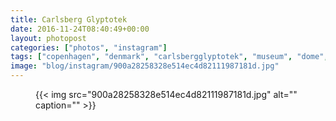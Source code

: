 ```yaml
---
title: Carlsberg Glyptotek
date: 2016-11-24T08:40:49+00:00
layout: photopost
categories: ["photos", "instagram"]
tags: ["copenhagen", "denmark", "carlsbergglyptotek", "museum", "dome", "sunset", "architecture", "københavn"]
image: "blog/instagram/900a28258328e514ec4d82111987181d.jpg"
---
```


<figure class="photo photo--square">
  {{< img src="900a28258328e514ec4d82111987181d.jpg" alt="" caption="" >}}

</figure>


